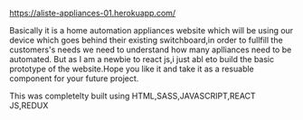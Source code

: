 https://aliste-appliances-01.herokuapp.com/


Basically it is a home automation appliances website which will be using our device which goes behind their existing switchboard,in order to fullfill the customers's
needs we need to understand how many aplliances need to be automated. But as I am  a newbie to react js,i just abl eto build the basic prototype of the website.Hope you
like it and take it as a resuable component for your future project.


This was completelty built using HTML,SASS,JAVASCRIPT,REACT JS,REDUX
